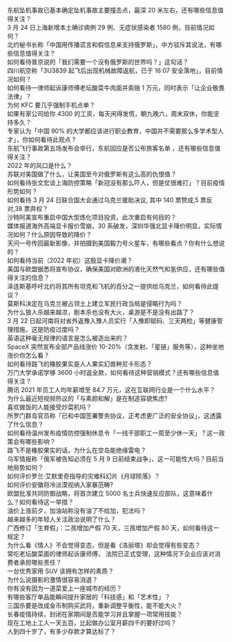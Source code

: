 东航坠机事故已基本确定坠机事故主要撞击点，最深 20 米左右，还有哪些信息值得关注？  
3 月 24 日上海新增本土确诊病例 29 例、无症状感染者 1580 例，目前情况如何？  
北约秘书长称「中国用传播谎言和假信息来支持俄罗斯」，中方驳斥其说法，有哪些信息值得关注？  
如何看待普京说的「我们需要一个没有俄罗斯的世界吗？」这句话？  
四川航空称「3U3839 起飞后出现机械故障返航，已于 16:07 安全落地」，目前情况如何？  
如何看待一律师起诉康师傅老坛酸菜牛肉面并索赔 1 万元，同时表示「让企业敬畏法律」？  
为何 KFC 要几乎强制手机点单？  
如果有家公司给你 4300 的工资，每天闲得发慌，朝九晚六，周末双休，你能坚持多久？  
专家认为「中国 90% 的大学都应该进行职业教育，中国并不需要那么多学术型人才」，你如何看待此观点？  
东航飞行事故第五场发布会举行，东航回应是否公布旅客名单 ，还有哪些信息值得关注？  
2022 年的风口是什么？  
苏联对美国做了什么，让美国至今对俄罗斯有这么高的仇恨值？  
如何看待张文宏谈上海防控策略「新冠没有那么吓人，但是仗很难打」？目前疫情形势如何？  
如何看待 3 月 24 日联合国大会通过乌克兰援助决议, 其中 140 票赞成,5 票反对,38 票弃权？  
沙特阿美宣布重启中国大型炼化项目投资，此次重启有何目的？  
媒体报道海外高端显卡报价雪崩，30 系破发，深圳华强北显卡降价明显，实际情况如何？什么原因导致的降价？  
天问一号传回最新影像，并拍摄到美国毅力号火星车，有哪些看点？你有什么想说的？  
如何看待当前（2022 年初）这股显卡降价潮？  
美国与欧盟据悉将宣布协议，确保美国对欧洲的液化天然气和氢供应，还有哪些值得关注的信息？  
泽连斯基呼吁北约将其所有坦克和飞机的百分之一提供给乌克兰，如何看待此提议？  
莫斯科决定在乌克兰被占领土上建立军民行政当局是侵略行为吗？  
为什么狼人杀越来越凉，剧本杀也没有大火，桌游是不是没有出路了？  
3 月 22 日起河南将对省外返豫入豫人员实行「入豫即赋码、三天两检」等健康管理措施，这是防疫过度吗？  
英语这种毫无规律的语言是怎么被造出来的？  
SpaceX 突然宣布全部产品线涨价 10-20%（含发射、「星链」服务等），这种坐地涨价你怎么看？  
如何看待路飞的橡胶果实是人人果实幻兽种尼卡形态？  
万门大学承诺学够 3600 小时返全款，如何看待这种营销模式？还有哪些信息值得关注？  
腾讯 2021 年员工人均年薪增至 84.7 万元，这在互联网行业是一个什么水平？  
为什么最近短视频热议的「与素颜和解」是在制造容貌焦虑?  
喜欢做饭的人能接受炒菜机吗？  
所罗门群岛官员称「已和中国签署警务协议，正考虑更广泛的安全协议」，这透露了什么信息？  
如何看待温州发布疫情防控强制休息令「一线干部职工一周至少休一天」？这一政策会有哪些影响？  
路飞不是橡胶果实的话，为什么在空岛能绝缘雷电？  
乌军情报称「俄军被告知必须在 5 月 9 日前结束战争」，这一可能性大吗？目前当地局势如何？  
如何评价罗兰·艾默里奇指导的灾难科幻片《月球陨落》？  
如何评价安徽将冷淡漠视纳入家暴范畴?  
欧盟批准共同防御战略，将首次建立 5000 名士兵快速反应部队，这意味着什么？如何看待这一举措？  
油价上涨前夕，加油站称没有油了不给加，犯法吗？  
越来越多的年轻人关注政治说明了什么？  
广西修订「生育假」：二孩增加产假 70 天，三孩增加产假 80 天，如何看待这一规定？  
为什么看《情人》不会觉得变态，但是看《洛丽塔》却会觉得有些变态？  
常吃老坛酸菜面的律师起诉康师傅， 法院已正式受理，这种情况下企业应该对消费者承担哪些责任？  
一台优秀家用 SUV 该拥有怎样的素质？  
为什么说摄影的激情很容易消退？  
你有没有因为一道菜爱上一座城市的经历？  
有哪些客厅单品能瞬间提升家居的「科技感」和「艺术性」？  
三国杀要是改成金币制购买武将，重新调整平衡性，能不能大火？  
长春疫情持续，封闭在家期间是否能学习并且掌握一项常用技能？  
现在工地上工人一天五百，比起做办公室月薪四千的要好过吗？  
人到四十岁了，有多少存款才算达标了？  
